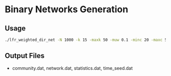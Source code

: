 # Binary Networks Generation
## Usage

```zsh
./lfr_weighted_dir_net -N 1000 -k 15 -maxk 50 -muw 0.1 -minc 20 -maxc 50
```

## Output Files

- community.dat, network.dat, statistics.dat, time_seed.dat